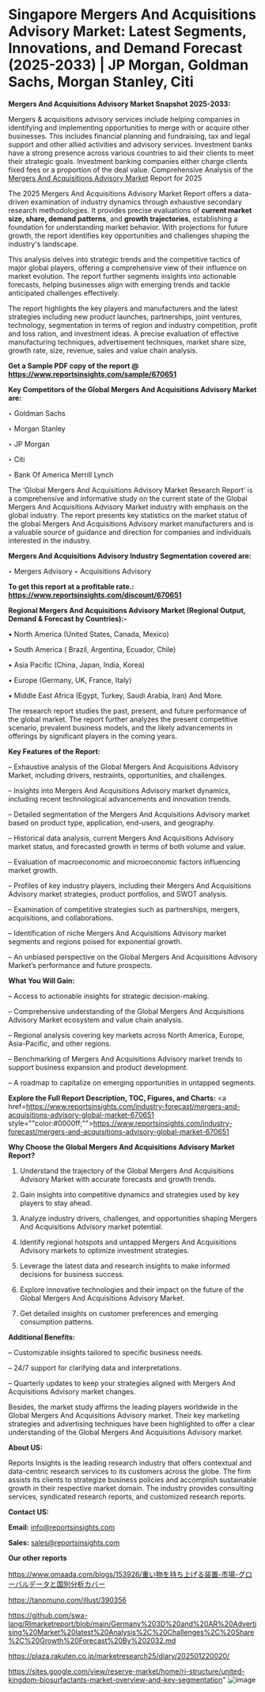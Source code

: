 # Singapore Mergers And Acquisitions Advisory Market: Latest Segments, Innovations, and Demand Forecast (2025-2033) | JP Morgan, Goldman Sachs, Morgan Stanley, Citi

<strong>Mergers And Acquisitions Advisory Market Snapshot 2025-2033:</strong>

Mergers & acquisitions advisory services include helping companies in identifying and implementing opportunities to merge with or acquire other businesses. This includes financial planning and fundraising, tax and legal support and other allied activities and advisory services. Investment banks have a strong presence across various countries to aid their clients to meet their strategic goals. Investment banking companies either charge clients fixed fees or a proportion of the deal value. Comprehensive Analysis of the <a href=https://www.reportsinsights.com/sample/670651>Mergers And Acquisitions Advisory Market</a> Report for 2025

The 2025 Mergers And Acquisitions Advisory Market Report offers a data-driven examination of industry dynamics through exhaustive secondary research methodologies. It provides precise evaluations of <strong>current market size, share, demand patterns</strong>, and <strong>growth trajectories</strong>, establishing a foundation for understanding market behavior. With projections for future growth, the report identifies key opportunities and challenges shaping the industry's landscape.

This analysis delves into strategic trends and the competitive tactics of major global players, offering a comprehensive view of their influence on market evolution. The report further segments insights into actionable forecasts, helping businesses align with emerging trends and tackle anticipated challenges effectively.

The report highlights the key players and manufacturers and the latest strategies including new product launches, partnerships, joint ventures, technology, segmentation in terms of region and industry competition, profit and loss ration, and investment ideas. A precise evaluation of effective manufacturing techniques, advertisement techniques, market share size, growth rate, size, revenue, sales and value chain analysis.

<strong>Get a Sample PDF copy of the report @ <a href=https://www.reportsinsights.com/sample/670651 style=color:#0000ff;>https://www.reportsinsights.com/sample/670651</a></strong>

<strong>Key Competitors of the Global Mergers And Acquisitions Advisory Market are:</strong>

‣ Goldman Sachs

‣ Morgan Stanley

‣ JP Morgan

‣ Citi

‣ Bank Of America Merrill Lynch

The ‘Global Mergers And Acquisitions Advisory Market Research Report’ is a comprehensive and informative study on the current state of the Global Mergers And Acquisitions Advisory Market industry with emphasis on the global industry. The report presents key statistics on the market status of the global Mergers And Acquisitions Advisory market manufacturers and is a valuable source of guidance and direction for companies and individuals interested in the industry.

<strong>Mergers And Acquisitions Advisory Industry Segmentation covered are:</strong>

‣ Mergers Advisory
‣ Acquisitions Advisory

<strong>To get this report at a profitable rate.: <a href=https://www.reportsinsights.com/discount/670651 style=color:#0000ff;>https://www.reportsinsights.com/discount/670651</a></strong>

<strong>Regional Mergers And Acquisitions Advisory Market (Regional Output, Demand &amp; Forecast by Countries):-</strong>

• North America (United States, Canada, Mexico)

• South America ( Brazil, Argentina, Ecuador, Chile)

• Asia Pacific (China, Japan, India, Korea)

• Europe (Germany, UK, France, Italy)

• Middle East Africa (Egypt, Turkey, Saudi Arabia, Iran) And More.

The research report studies the past, present, and future performance of the global market. The report further analyzes the present competitive scenario, prevalent business models, and the likely advancements in offerings by significant players in the coming years.

<strong>Key Features of the Report:</strong>

– Exhaustive analysis of the Global Mergers And Acquisitions Advisory Market, including drivers, restraints, opportunities, and challenges.

– Insights into Mergers And Acquisitions Advisory market dynamics, including recent technological advancements and innovation trends.

– Detailed segmentation of the Mergers And Acquisitions Advisory market based on product type, application, end-users, and geography.

– Historical data analysis, current Mergers And Acquisitions Advisory market status, and forecasted growth in terms of both volume and value.

– Evaluation of macroeconomic and microeconomic factors influencing market growth.

– Profiles of key industry players, including their Mergers And Acquisitions Advisory market strategies, product portfolios, and SWOT analysis.

– Examination of competitive strategies such as partnerships, mergers, acquisitions, and collaborations.

– Identification of niche Mergers And Acquisitions Advisory market segments and regions poised for exponential growth.

– An unbiased perspective on the Global Mergers And Acquisitions Advisory Market’s performance and future prospects.

<strong>What You Will Gain:</strong>

– Access to actionable insights for strategic decision-making.

– Comprehensive understanding of the Global Mergers And Acquisitions Advisory Market ecosystem and value chain analysis.

– Regional analysis covering key markets across North America, Europe, Asia-Pacific, and other regions.

– Benchmarking of Mergers And Acquisitions Advisory market trends to support business expansion and product development.

– A roadmap to capitalize on emerging opportunities in untapped segments.

<strong>Explore the Full Report Description, TOC, Figures, and Charts:</strong>
<a href=https://www.reportsinsights.com/industry-forecast/mergers-and-acquisitions-advisory-global-market-670651 style=""color:#0000ff;"">https://www.reportsinsights.com/industry-forecast/mergers-and-acquisitions-advisory-global-market-670651</a>

<strong>Why Choose the Global Mergers And Acquisitions Advisory Market Report?</strong>

1. Understand the trajectory of the Global Mergers And Acquisitions Advisory Market with accurate forecasts and growth trends.

2. Gain insights into competitive dynamics and strategies used by key players to stay ahead.

3. Analyze industry drivers, challenges, and opportunities shaping Mergers And Acquisitions Advisory market potential.

4. Identify regional hotspots and untapped Mergers And Acquisitions Advisory markets to optimize investment strategies.

5. Leverage the latest data and research insights to make informed decisions for business success.

6. Explore innovative technologies and their impact on the future of the Global Mergers And Acquisitions Advisory Market.

7. Get detailed insights on customer preferences and emerging consumption patterns.

<strong>Additional Benefits:</strong>

– Customizable insights tailored to specific business needs.

– 24/7 support for clarifying data and interpretations.

– Quarterly updates to keep your strategies aligned with Mergers And Acquisitions Advisory market changes.

Besides, the market study affirms the leading players worldwide in the Global Mergers And Acquisitions Advisory market. Their key marketing strategies and advertising techniques have been highlighted to offer a clear understanding of the Global Mergers And Acquisitions Advisory market.

<strong><strong>About US</strong>:</strong>

Reports Insights is the leading research industry that offers contextual and data-centric research services to its customers across the globe. The firm assists its clients to strategize business policies and accomplish sustainable growth in their respective market domain. The industry provides consulting services, syndicated research reports, and customized research reports.

<strong>Contact US:</strong>

<p class=><b>Email:</b> <a href=mailto:info@reportsinsights.com>info@reportsinsights.com</a></p>
<p class=><b>Sales:</b> <a href=mailto:sales@reportsinsights.com>sales@reportsinsights.com</a></p>

<strong>Our other reports</strong>

<a href=https://www.omaada.com/blogs/153926/重い物を持ち上げる装置-市場-グローバルデータと国別分析カバー>https://www.omaada.com/blogs/153926/重い物を持ち上げる装置-市場-グローバルデータと国別分析カバー</a>

<a href=https://tanomuno.com/illust/390356>https://tanomuno.com/illust/390356</a>

<a href=https://github.com/swa-lang/RImarketreport/blob/main/Germany%203D%20and%20AR%20Advertising%20Market%20latest%20Analysis%2C%20Challenges%2C%20Share%2C%20Growth%20Forecast%20By%202032.md>https://github.com/swa-lang/RImarketreport/blob/main/Germany%203D%20and%20AR%20Advertising%20Market%20latest%20Analysis%2C%20Challenges%2C%20Share%2C%20Growth%20Forecast%20By%202032.md</a>

<a href=https://plaza.rakuten.co.jp/marketresearch25/diary/202501220020/>https://plaza.rakuten.co.jp/marketresearch25/diary/202501220020/</a>

<a href=https://sites.google.com/view/reserve-market/home/ri-structure/united-kingdom-biosurfactants-market-overview-and-key-segmentation>https://sites.google.com/view/reserve-market/home/ri-structure/united-kingdom-biosurfactants-market-overview-and-key-segmentation</a>"
![image](https://github.com/user-attachments/assets/ab649606-0e88-400f-876b-0402a27b13d6)
